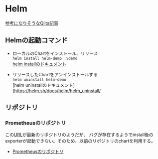 # Helm

[参考になりそうなQiita記事](https://qiita.com/thinksphere/items/5f3e918015cf4e63a0bc#helm%E3%83%81%E3%83%A3%E3%83%BC%E3%83%88%E3%81%AE%E9%96%8B%E7%99%BA)

## Helmの起動コマンド

- ローカルのChartをインストール、リリース  
  `helm install helm-demo .\demo`  
  [helm installのドキュメント](https://helm.sh/docs/helm/helm_install/)

- リリースしたChartをアンインストールする  
  `helm uninstall helm-demo`  
  [helm uninstallのドキュメント](https://helm.sh/docs/helm/helm_uninstall/
  
  
## リポジトリ

### Prometheusのリポジトリ

この[URL](https://github.com/prometheus-community/helm-charts)が最新のリポジトリのようだが、
バグが存在するようでinstall後のexporterが起動できない。そのため、以前のリポジトリのchartを利用する。

- [Prometheusのリポジトリ](https://charts.helm.sh/stable)

